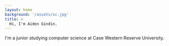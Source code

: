 ```yaml
---
layout: home
background: '/assets/vc.jpg'
title: >
  Hi, I'm Aiden Gindin.
---
```


I'm a junior studying computer science at Case Western Reserve University.

